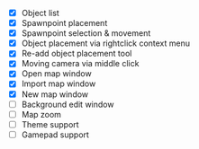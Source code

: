 - [X] Object list
- [X] Spawnpoint placement
- [X] Spawnpoint selection & movement
- [X] Object placement via rightclick context menu
- [X] Re-add object placement tool
- [X] Moving camera via middle click
- [X] Open map window
- [X] Import map window
- [X] New map window
- [ ] Background edit window
- [ ] Map zoom
- [ ] Theme support
- [ ] Gamepad support